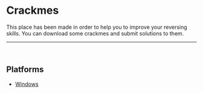 # Crackmes
This place has been made in order to help you to improve your reversing skills. You can download some crackmes and submit solutions to them.

______________________________________________
<br>

## Platforms
- [Windows](/ctf-writeups/Crackmes/Windows) 


